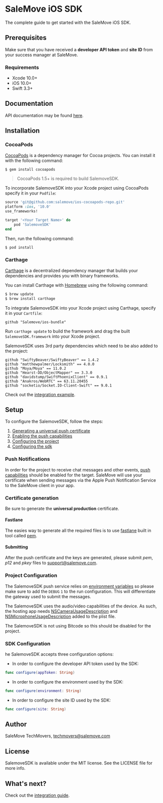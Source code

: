 # SaleMove iOS SDK

The complete guide to get started with the SaleMove iOS SDK.

## Prerequisites

Make sure that you have received a **developer API token** and **site ID** from your success manager at SaleMove.

### Requirements
- Xcode 10.0+
- iOS 10.0+
- Swift 3.3+

## Documentation
API documentation may be found [here][5].

## Installation

### CocoaPods

[CocoaPods][0] is a dependency manager for Cocoa projects. You can install it with the following command:

```bash
$ gem install cocoapods
```

> CocoaPods 1.5+ is required to build SalemoveSDK.

To incorporate SalemoveSDK into your Xcode project using CocoaPods specify it in your `Podfile`:

```ruby
source 'git@github.com:salemove/ios-cocoapods-repo.git'
platform :ios, '10.0'
use_frameworks!

target '<Your Target Name>' do
    pod 'SalemoveSDK'
end
```

Then, run the following command:

```bash
$ pod install
```

### Carthage

[Carthage](https://github.com/Carthage/Carthage) is a decentralized dependency manager that builds your dependencies and provides you with binary frameworks.

You can install Carthage with [Homebrew](https://brew.sh/) using the following command:

```bash
$ brew update
$ brew install carthage
```

To integrate SalemoveSDK into your Xcode project using Carthage, specify it in your `Cartfile`:

```ogdl
github "Salemove/ios-bundle"
```

Run `carthage update` to build the framework and drag the built `SalemoveSDK.framework` into your Xcode project.

SalemoveSDK uses 3rd party dependencies which need to be also added to the project:

```ogdl
github "SwiftyBeaver/SwiftyBeaver" == 1.4.2
github "matthewpalmer/Locksmith" == 4.0.0
github "Moya/Moya" == 11.0.2
github "Hearst-DD/ObjectMapper" == 3.3.0
github "davidstump/SwiftPhoenixClient" == 0.9.1
github "Anakros/WebRTC" == 63.11.20455
github "socketio/Socket.IO-Client-Swift" == 9.0.1
```

Check out the [integration example][13].

## Setup

To configure the SalemoveSDK, follow the steps:

1. [Generating a universal push certificate](#certificate-generation)
2. [Enabling the push capabilities](#push-notifications)
3. [Configuring the project](#project-configuration)
4. [Configuring the sdk](#sdk-configuration)

### Push Notifications

In order for the project to receive chat messages and other events, [push capabilities][3] should be enabled for the target. SaleMove will use your certificate when sending messages via the Apple Push Notification Service to the SaleMove client in your app.

### Certificate generation

Be sure to generate the **universal production** certificate.

#### Fastlane

The easies way to generate all the required files is to use [fastlane][1] built in tool called [pem][2].

#### Submitting

After the push certificate and the keys are generated, please submit *pem*, *p12* and *pkey* files to support@salemove.com.

### Project Configuration

The SalemoveSDK push service relies on [environment variables][4] so please make sure to add the `DEBUG` `1` to the run configuration. This will differentiate the gateway used to submit the messages.

The SalemoveSDK uses the audio/video capabilities of the device. As such, the hosting app needs [NSCameraUsageDescription][11] and [NSMicrophoneUsageDescription][12] added to the plist file.

The SalemoveSDK is not using Bitcode so this should be disabled for the project.

### SDK Configuration

he SalemoveSDK accepts three configuration options:

- In order to configure the developer API token used by the SDK:
```swift
func configure(appToken: String)
```

- In order to configure the environment used by the SDK:
```swift
func configure(environment: String)
```

- In order to configure the site ID used by the SDK:
```swift
func configure(site: String)
```

## Author

SaleMove TechMovers, techmovers@salemove.com

## License

SalemoveSDK is available under the MIT license. See the LICENSE file for more info.


## What's next?

Check out the [integration guide][10].


[0]: http://cocoapods.org
[1]: https://docs.fastlane.tools
[2]: https://docs.fastlane.tools/actions/pem/
[3]: https://developer.apple.com/library/content/documentation/IDEs/Conceptual/AppDistributionGuide/AddingCapabilities/AddingCapabilities.html
[4]: https://medium.com/@derrickho_28266/xcode-custom-environment-variables-681b5b8674ec
[5]: http://ios-sdk-docs.salemove.com.s3-website-us-east-1.amazonaws.com/index.html
[6]: https://github.com/SwiftyBeaver/SwiftyBeaver
[7]: https://github.com/ReactiveCocoa/ReactiveCocoa
[8]: https://github.com/Moya/Moya
[9]: https://github.com/ivanbruel/Moya-ObjectMapper
[10]: https://github.com/salemove/ios-bundle/blob/master/docs/2017-11-28-Enhancing%2BYour%2BiOS%2BApplication%2BWith%2BSalmove%2BSDK.md
[11]: https://developer.apple.com/library/archive/documentation/General/Reference/InfoPlistKeyReference/Articles/CocoaKeys.html#//apple_ref/doc/uid/TP40009251-SW24
[12]: https://developer.apple.com/library/archive/documentation/General/Reference/InfoPlistKeyReference/Articles/CocoaKeys.html#//apple_ref/doc/uid/TP40009251-SW25
[13]:
https://github.com/salemove/ios-carthage-integration
